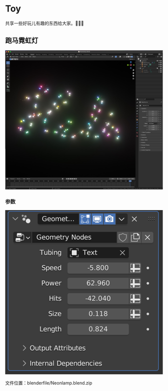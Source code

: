# Toy
共享一些好玩儿有趣的东西给大家。🎉🎉🎉

## 跑马霓虹灯
 
![](media/cover1.jpg)

### 参数
![](media/neonlampps.png)
 
文件位置：blenderfile/Neonlamp.blend.zip